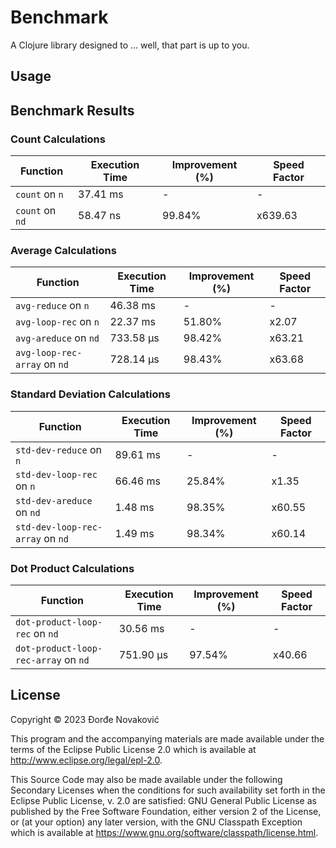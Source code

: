 # Benchmark

A Clojure library designed to ... well, that part is up to you.

## Usage

## Benchmark Results

### Count Calculations
| Function       | Execution Time | Improvement (%) | Speed Factor   |
|----------------|----------------|-----------------|----------------|
| `count` on `n` | 37.41 ms       | -               | -              |
| `count` on `nd`| 58.47 ns       | 99.84%          | x639.63        |

### Average Calculations
| Function                     | Execution Time | Improvement (%) | Speed Factor   |
|------------------------------|----------------|-----------------|----------------|
| `avg-reduce` on `n`          | 46.38 ms       | -               | -              |
| `avg-loop-rec` on `n`        | 22.37 ms       | 51.80%          | x2.07          |
| `avg-areduce` on `nd`        | 733.58 µs      | 98.42%          | x63.21         |
| `avg-loop-rec-array` on `nd` | 728.14 µs      | 98.43%          | x63.68         |

### Standard Deviation Calculations
| Function                       | Execution Time | Improvement (%) | Speed Factor   |
|--------------------------------|----------------|-----------------|----------------|
| `std-dev-reduce` on `n`        | 89.61 ms       | -               | -              |
| `std-dev-loop-rec` on `n`      | 66.46 ms       | 25.84%          | x1.35          |
| `std-dev-areduce` on `nd`      | 1.48 ms        | 98.35%          | x60.55         |
| `std-dev-loop-rec-array` on `nd` | 1.49 ms     | 98.34%          | x60.14         |

### Dot Product Calculations
| Function                           | Execution Time | Improvement (%) | Speed Factor   |
|------------------------------------|----------------|-----------------|----------------|
| `dot-product-loop-rec` on `nd`     | 30.56 ms       | -               | -              |
| `dot-product-loop-rec-array` on `nd` | 751.90 µs  | 97.54%          | x40.66         |



## License

Copyright © 2023 Đorđe Novaković

This program and the accompanying materials are made available under the
terms of the Eclipse Public License 2.0 which is available at
http://www.eclipse.org/legal/epl-2.0.

This Source Code may also be made available under the following Secondary
Licenses when the conditions for such availability set forth in the Eclipse
Public License, v. 2.0 are satisfied: GNU General Public License as published by
the Free Software Foundation, either version 2 of the License, or (at your
option) any later version, with the GNU Classpath Exception which is available
at https://www.gnu.org/software/classpath/license.html.
